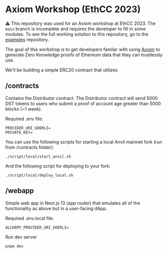 # Axiom Workshop (EthCC 2023)

⚠️ This repository was used for an Axiom workshop at EthCC 2023. The `main` branch is incomplete and requires the developer to fill in some modules. To see the full working solution to this repository, go to the [examples](https://github.com/axiom-crypto/examples/tree/main/age-gate-mint) repository.

The goal of this workshop is to get developers familar with using [Axiom](https://www.axiom.xyz) to generate Zero Knowledge proofs of Ethereum data that they can trustlessly use.

We'll be building a simple ERC20 contract that utilizes 

## /contracts

Contains the Distributor contract. The Distributor contract will send 5000 DST tokens to users who submit a proof of account age greater than 5000 blocks (~1 week).

Required .env file:
```
PROVIDER_URI_GOERLI=
PRIVATE_KEY=
```

You can use the following scripts for starting a local Anvil mainnet fork (run from /contracts folder):

```
./script/local/start_anvil.sh
```

And the following script for deploying to your fork:

```
./script/local/deploy_local.sh
```

## /webapp

Simple web app in Next.js 13 (app router) that emulates all of the functionality as above but in a user-facing dApp.

Required .env.local file:
```
ALCHEMY_PROVIDER_URI_GOERLI=
```

Run dev server
```
pnpm dev
```
